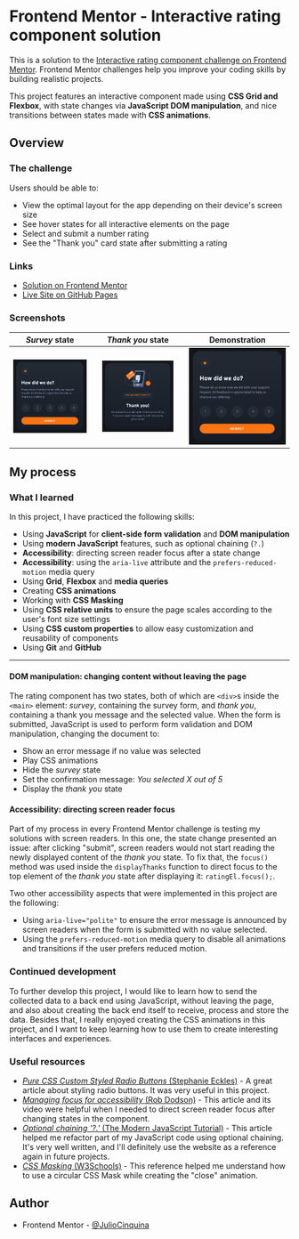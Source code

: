 # Frontend Mentor - Interactive rating component solution

This is a solution to the [Interactive rating component challenge on Frontend Mentor](https://www.frontendmentor.io/challenges/interactive-rating-component-koxpeBUmI). Frontend Mentor challenges help you improve your coding skills by building realistic projects.

This project features an interactive component made using **CSS Grid and Flexbox**, with state changes via **JavaScript DOM manipulation**, and nice transitions between states made with **CSS animations**.

## Overview

### The challenge

Users should be able to:

- View the optimal layout for the app depending on their device's screen size
- See hover states for all interactive elements on the page
- Select and submit a number rating
- See the "Thank you" card state after submitting a rating

### Links

- [Solution on Frontend Mentor](https://www.frontendmentor.io/solutions/accessible-rating-component-with-css-animations-0Hdbenkf-5)
- [Live Site on GitHub Pages](https://juliocinquina.github.io/fem-interactive-rating-component/)

### Screenshots

|                            _Survey_ state                             |     |                              _Thank you_ state                              |     |                                   Demonstration                                    |
| :-------------------------------------------------------------------: | :-: | :-------------------------------------------------------------------------: | :-: | :--------------------------------------------------------------------------------: |
| ![Survey state of the component](./screenshots/screenshot-survey.png) |     | ![Thank you state of the component](./screenshots/screenshot-thank-you.png) |     | ![GIF demonstrating the use of the component](./screenshots/gif-demonstration.gif) |

## My process

### What I learned

In this project, I have practiced the following skills:

- Using **JavaScript** for **client-side form validation** and **DOM manipulation**
- Using **modern JavaScript** features, such as optional chaining (`?.`)
- **Accessibility**: directing screen reader focus after a state change
- **Accessibility**: using the `aria-live` attribute and the `prefers-reduced-motion` media query
- Using **Grid**, **Flexbox** and **media queries**
- Creating **CSS animations**
- Working with **CSS Masking**
- Using **CSS relative units** to ensure the page scales according to the user's font size settings
- Using **CSS custom properties** to allow easy customization and reusability of components
- Using **Git** and **GitHub**

---

#### DOM manipulation: changing content without leaving the page

The rating component has two states, both of which are `<div>`s inside the `<main>` element: _survey_, containing the survey form, and _thank you_, containing a thank you message and the selected value. When the form is submitted, JavaScript is used to perform form validation and DOM manipulation, changing the document to:

- Show an error message if no value was selected
- Play CSS animations
- Hide the _survey_ state
- Set the confirmation message: _You selected X out of 5_
- Display the _thank you_ state

#### Accessibility: directing screen reader focus

Part of my process in every Frontend Mentor challenge is testing my solutions with screen readers. In this one, the state change presented an issue: after clicking "submit", screen readers would not start reading the newly displayed content of the _thank you_ state. To fix that, the `focus()` method was used inside the `displayThanks` function to direct focus to the top element of the _thank you_ state after displaying it: `ratingEl.focus();`.

Two other accessibility aspects that were implemented in this project are the following:

- Using `aria-live="polite"` to ensure the error message is announced by screen readers when the form is submitted with no value selected.
- Using the `prefers-reduced-motion` media query to disable all animations and transitions if the user prefers reduced motion.

### Continued development

To further develop this project, I would like to learn how to send the collected data to a back end using JavaScript, without leaving the page, and also about creating the back end itself to receive, process and store the data. Besides that, I really enjoyed creating the CSS animations in this project, and I want to keep learning how to use them to create interesting interfaces and experiences.

### Useful resources

- [_Pure CSS Custom Styled Radio Buttons_ (Stephanie Eckles)](https://moderncss.dev/pure-css-custom-styled-radio-buttons/) - A great article about styling radio buttons. It was very useful in this project.
- [_Managing focus for accessibility_ (Rob Dodson)](https://dev.to/robdodson/managing-focus-64l) - This article and its video were helpful when I needed to direct screen reader focus after changing states in the component.
- [_Optional chaining '?.'_ (The Modern JavaScript Tutorial)](https://javascript.info/optional-chaining) - This article helped me refactor part of my JavaScript code using optional chaining. It's very well written, and I'll definitely use the website as a reference again in future projects.
- [_CSS Masking_ (W3Schools)](https://www.w3schools.com/css/css3_masking.asp) - This reference helped me understand how to use a circular CSS Mask while creating the "close" animation.

## Author

- Frontend Mentor - [@JulioCinquina](https://www.frontendmentor.io/profile/JulioCinquina)
